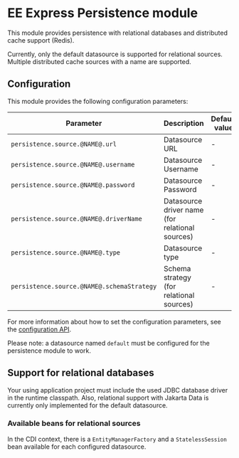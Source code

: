 # EE Express Persistence module

This module provides persistence with relational databases and distributed cache support (Redis).

Currently, only the default datasource is supported for relational sources. Multiple distributed cache sources with a
name are supported.

## Configuration

This module provides the following configuration parameters:

| Parameter                                  | Description                                     | Default value | Possible values   |
|--------------------------------------------|-------------------------------------------------|---------------|-------------------|
| `persistence.source.@NAME@.url`            | Datasource URL                                  | -             |                   |
| `persistence.source.@NAME@.username`       | Datasource Username                             | -             |                   |
| `persistence.source.@NAME@.password`       | Datasource Password                             | -             |                   |
| `persistence.source.@NAME@.driverName`     | Datasource driver name (for relational sources) | -             |                   |
| `persistence.source.@NAME@.type`           | Datasource type                                 | -             | RELATIONAL, REDIS |
| `persistence.source.@NAME@.schemaStrategy` | Schema strategy (for relational sources)        | -             | CREATE            |

For more information about how to set the configuration parameters, see the [configuration API](core/configuration.md).

Please note: a datasource named `default` must be configured for the persistence module to work.

## Support for relational databases

Your using application project must include the used JDBC database driver in the runtime classpath. Also, relational
support with Jakarta Data is currently only implemented for the default datasource.

### Available beans for relational sources

In the CDI context, there is a `EntityManagerFactory` and a `StatelessSession` bean available for each configured
datasource.
